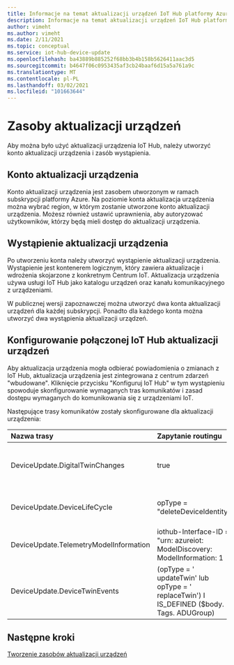 ```yaml
---
title: Informacje na temat aktualizacji urządzeń IoT Hub platformy Azure | Microsoft Docs
description: Informacje na temat aktualizacji urządzeń IoT Hub platformy Azure
author: vimeht
ms.author: vimeht
ms.date: 2/11/2021
ms.topic: conceptual
ms.service: iot-hub-device-update
ms.openlocfilehash: ba43889b885252f68bb3b4b158b5626411aac3d5
ms.sourcegitcommit: b4647f06c0953435af3cb24baaf6d15a5a761a9c
ms.translationtype: MT
ms.contentlocale: pl-PL
ms.lasthandoff: 03/02/2021
ms.locfileid: "101663644"
---
```

# <a name="device-update-resources"></a>Zasoby aktualizacji urządzeń

Aby można było użyć aktualizacji urządzenia IoT Hub, należy utworzyć konto aktualizacji urządzenia i zasób wystąpienia. 

## <a name="device-update-account"></a>Konto aktualizacji urządzenia

Konto aktualizacji urządzenia jest zasobem utworzonym w ramach subskrypcji platformy Azure. Na poziomie konta aktualizacja urządzenia można wybrać region, w którym zostanie utworzone konto aktualizacji urządzenia. Możesz również ustawić uprawnienia, aby autoryzować użytkowników, którzy będą mieli dostęp do aktualizacji urządzenia.


## <a name="device-update-instance"></a>Wystąpienie aktualizacji urządzenia
Po utworzeniu konta należy utworzyć wystąpienie aktualizacji urządzenia. Wystąpienie jest kontenerem logicznym, który zawiera aktualizacje i wdrożenia skojarzone z konkretnym Centrum IoT. Aktualizacja urządzenia używa usługi IoT Hub jako katalogu urządzeń oraz kanału komunikacyjnego z urządzeniami. 

W publicznej wersji zapoznawczej można utworzyć dwa konta aktualizacji urządzeń dla każdej subskrypcji. Ponadto dla każdego konta można utworzyć dwa wystąpienia aktualizacji urządzeń.

## <a name="configuring-device-update-linked-iot-hub"></a>Konfigurowanie połączonej IoT Hub aktualizacji urządzeń 

Aby aktualizacja urządzenia mogła odbierać powiadomienia o zmianach z IoT Hub, aktualizacja urządzenia jest zintegrowana z centrum zdarzeń "wbudowane". Kliknięcie przycisku "Konfiguruj IoT Hub" w tym wystąpieniu spowoduje skonfigurowanie wymaganych tras komunikatów i zasad dostępu wymaganych do komunikowania się z urządzeniami IoT. 

Następujące trasy komunikatów zostały skonfigurowane dla aktualizacji urządzenia:

|   Nazwa trasy    | Zapytanie routingu  | Opis  |
| :--------- | :---- |:---- |
|  DeviceUpdate.DigitalTwinChanges | true |Nasłuchuje zdarzeń cyfrowych bliźniaczych zmian  |
|  DeviceUpdate.DeviceLifeCycle | opType = "deleteDeviceIdentity"  | Nasłuchuje urządzeń, które zostały usunięte |
|  DeviceUpdate.TelemetryModelInformation | iothub-Interface-ID = "urn: azureiot: ModelDiscovery: ModelInformation: 1 | Nasłuchiwanie nowych typów urządzeń |
|  DeviceUpdate.DeviceTwinEvents| (opType = ' updateTwin' lub opType = ' replaceTwin') I IS_DEFINED ($body. Tags. ADUGroup) | Nasłuchuje nowych grup aktualizacji urządzeń |

## <a name="next-steps"></a>Następne kroki

[Tworzenie zasobów aktualizacji urządzeń](./create-device-update-account.md)
